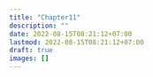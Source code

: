 ```yaml
---
title: "Chapter11"
description: ""
date: 2022-08-15T08:21:12+07:00
lastmod: 2022-08-15T08:21:12+07:00
draft: true
images: []
---
```

